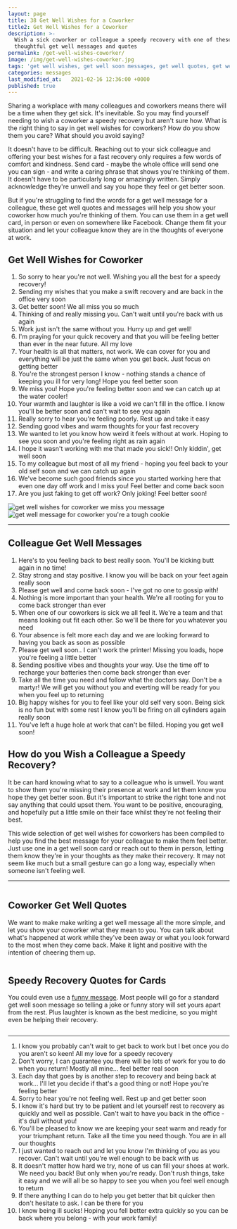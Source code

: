 ```yaml
---
layout: page
title: 38 Get Well Wishes for a Coworker
title2: Get Well Wishes for a Coworker
description: >-
  Wish a sick coworker or colleague a speedy recovery with one of these
  thoughtful get well messages and quotes
permalink: /get-well-wishes-coworker/
image: /img/get-well-wishes-coworker.jpg
tags: 'get well wishes, get well soon messages, get well quotes, get well wishes for coworker'
categories: messages
last_modified_at:   2021-02-16 12:36:00 +0000
published: true
---
```


<p>
Sharing a workplace with many colleagues and coworkers means there will be a time when they get sick. It's inevitable. So you may find yourself needing to wish a coworker a speedy recovery but aren't sure how. What is the right thing to say in get well wishes for coworkers? How do you show them you care? What should you avoid saying? 
</p>

<p>
It doesn't have to be difficult. Reaching out to your sick colleague and offering your best wishes for a fast recovery only requires a few words of comfort and kindness. Send card - maybe the whole office will send one you can sign - and write a caring phrase that shows you're thinking of them. It doesn't have to be particularly long or amazingly written. Simply acknowledge they're unwell and say you hope they feel or get better soon.
</p>

<p>
But if you're struggling to find the words for a get well message for a colleague, these get well quotes and messages will help you show your coworker how much you're thinking of them. You can use them in a get well card, in person or even on somewhere like Facebook. Change them fit your situation and let your colleague know they are in the thoughts of everyone at work.
</p>

  <h2>Get Well Wishes for Coworker</h2>

<ol>
<li>So sorry to hear you're not well. Wishing you all the best for a speedy recovery!</li>
<li>Sending my wishes that you make a swift recovery and are back in the office very soon </li>
<li>Get better soon! We all miss you so much</li>
<li>Thinking of and really missing you. Can't wait until you're back with us again </li>
<li>Work just isn't the same without you. Hurry up and get well!</li>
<li>I'm praying for your quick recovery and that you will be feeling better than ever in the near future. All my love </li>
<li>Your health is all that matters, not work. We can cover for you and everything will be just the same when you get back. Just focus on getting better </li>
<li>You're the strongest person I know - nothing stands a chance of keeping you ill for very long! Hope you feel better soon</li>
<li>We miss you! Hope you're feeling better soon and we can catch up at the water cooler!</li>
<li>Your warmth and laughter is like a void we can't fill in the office. I know you'll be better soon and can't wait to see you again</li>
<li>Really sorry to hear you're feeling poorly. Rest up and take it easy</li>
<li>Sending good vibes and warm thoughts for your fast recovery</li>
<li>We wanted to let you know how weird it feels without at work. Hoping to see you soon and you're feeling right as rain again</li>
<li>I hope it wasn't working with me that made you sick!! Only kiddin', get well soon</li>
<li>To my colleague but most of all my friend - hoping you feel back to your old self soon and we can catch up again</li>
<li>We've become such good friends since you started working here that even one day off work and I miss you! Feel better and come back soon</li>
<li>Are you just faking to get off work? Only joking! Feel better soon!</li>
</ol>

<div class="row">
<div class="column">
<img src="/img/get-well-wishes-for-coworkers-1.jpg" class="center-image" alt="get well wishes for coworker we miss you message" />
</div>
<div class="column">
<img src="/img/get-well-wishes-for-coworkers-2.jpg" class="center-image" alt="get well message for coworker you're a tough cookie" />
</div>
</div>
<hr>
  
<h2>Colleague Get Well Messages</h2> 
  
<ol>
<li>Here's to you feeling back to best really soon. You'll be kicking butt again in no time!</li>
<li>Stay strong and stay positive. I know you will be back on your feet again really soon</li>
<li>Please get well and come back soon - I've got no one to gossip with!</li>
<li>Nothing is more important than your health. We're all rooting for you to come back stronger than ever</li>
<li>When one of our coworkers is sick we all feel it. We're a team and that means looking out fit each other. So we'll be there for you whatever you need</li>
<li>Your absence is felt more each day and we are looking forward to having you back as soon as possible</li>
<li>Please get well soon.. I can't work the printer! Missing you loads, hope you're feeling a little better</li>
<li>Sending positive vibes and thoughts your way. Use the time off to recharge your batteries then come back stronger than ever</li>
<li>Take all the time you need and follow what the doctors say. Don't be a martyr! We will get you without you and everting will be ready for you when you feel up to returning</li>
<li>Big happy wishes for you to feel like your old self very soon. Being sick is no fun but with some rest I know you'll be firing on all cylinders again really soon</li>
<li>You've left a huge hole at work that can't be filled. Hoping you get well soon!</li>
</ol>

<h2>How do you Wish a Colleague a Speedy Recovery?</h2>

<p>
It be can hard knowing what to say to a colleague who is unwell. You want to show them you're missing their presence at work and let them know you hope they get better soon. But it's important to strike the right tone and not say anything that could upset them. You want to be positive, encouraging, and hopefully put a little smile on their face whilst they're not feeling their best.
</p>

<p>
This wide selection of get well wishes for  coworkers has been compiled to help you find the best message for your colleague to make them feel better. Just use one in a get well soon card or reach out to them in person, letting them know they're in your thoughts as they make their recovery. It may not seem like much but a small gesture can go a long way, especially when someone isn't feeling well.
</p>

<hr>

<div class="row">
<div class="column">
<h2>Coworker Get Well Quotes</h2>

<p>
We want to make make writing a get well message all the more simple, and let you show your coworker what they mean to you. You can talk about what's happened at work while they've been away or what you look forward to the most when they come back. Make it light and positive with the intention of cheering them up.
</p>
</div>
<div class="column">
<h2>Speedy Recovery Quotes for Cards</h2>

<p>
You could even use a <a href="/funny-get-well-wishes/">funny message</a>. Most people will go for a standard get well soon message so telling a joke or funny story will set yours apart from the rest. Plus laughter is known as the best medicine, so you might even be helping their recovery.
</p>
</div>
</div>

<hr>

<ol>
<li>I know you probably can't wait to get back to work but I bet once you do you aren't so keen! All my love for a speedy recovery </li>
<li>Don't worry, I can guarantee you there will be lots of work for you to do when you return! Mostly all mine... feel better real soon</li>
<li>Each day that goes by is another step to recovery and being back at work... I'll let you decide if that's a good thing or not! Hope you're feeling better </li>
<li>Sorry to hear you're not feeling well. Rest up and get better soon </li>
<li>I know it's hard but try to be patient and let yourself rest to recovery as quickly and well as possible. Can't wait to have you back in the office - it's dull without you!</li>
<li>You'll be pleased to know we are keeping your seat warm and ready for your triumphant return. Take all the time you need though. You are in all our thoughts</li>
<li>I just wanted to reach out and let you know I'm thinking of you as you recover. Can't wait until you're well enough to be back with us</li>
<li>It doesn't matter how hard we try, none of us can fill your shoes at work. We need you back! But only when you're ready. Don't rush things, take it easy and we will all be so happy to see you when you feel well enough to return</li>
<li>If there anything I can do to help you get better that bit quicker then don't hesitate to ask. I can be there for you</li>
<li>I know being ill sucks! Hoping you fell better extra quickly so you can be back where you belong - with your work family! </li>
</ol>
